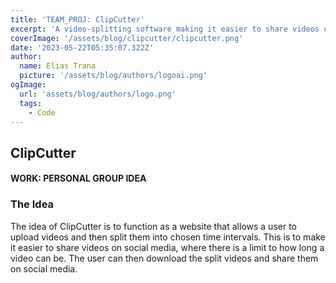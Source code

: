 ```yaml
---
title: 'TEAM_PROJ: ClipCutter'
excerpt: 'A video-splitting software making it easier to share videos on social media.'
coverImage: '/assets/blog/clipcutter/clipcutter.png'
date: '2023-05-22T05:35:07.322Z'
author:
  name: Elias Trana
  picture: '/assets/blog/authors/logoai.png'
ogImage:
  url: 'assets/blog/authors/logo.png'
  tags:
    - Code
---
```


## ClipCutter

#### **WORK:** PERSONAL GROUP IDEA

### The Idea

The idea of ClipCutter is to function as a website that allows a user to upload videos and then split them into chosen time intervals. This is to make it easier to share videos on social media, where there is a limit to how long a video can be. The user can then download the split videos and share them on social media.
